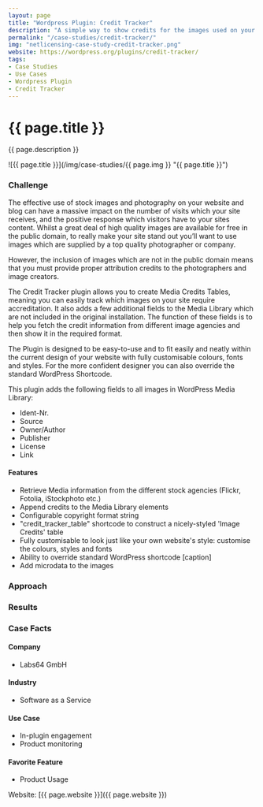 ```yaml
---
layout: page
title: "Wordpress Plugin: Credit Tracker"
description: "A simple way to show credits for the images used on your website."
permalink: "/case-studies/credit-tracker/"
img: "netlicensing-case-study-credit-tracker.png"
website: https://wordpress.org/plugins/credit-tracker/
tags:
- Case Studies
- Use Cases
- Wordpress Plugin
- Credit Tracker
---
```

<div class="row NL_banner">
    <div class="col-md-6 col-md-offset-3 NL_about_page">
        <h1>{{ page.title }}</h1>
        <span>{{ page.description }}</span>
    </div>
</div>

![{{ page.title }}](/img/case-studies/{{ page.img }} "{{ page.title }}")

### Challenge

The effective use of stock images and photography on your website and blog can have a massive impact on the number of visits which your site receives, and the positive response which visitors have to your sites content. Whilst a great deal of high quality images are available for free in the public domain, to really make your site stand out you’ll want to use images which are supplied by a top quality photographer or company.

However, the inclusion of images which are not in the public domain means that you must provide proper attribution credits to the photographers and image creators.

The Credit Tracker plugin allows you to create Media Credits Tables, meaning you can easily track which images on your site require accreditation. It also adds a few additional fields to the Media Library which are not included in the original installation. The function of these fields is to help you fetch the credit information from different image agencies and then show it in the required format.

The Plugin is designed to be easy-to-use and to fit easily and neatly within the current design of your website with fully customisable colours, fonts and styles. For the more confident designer you can also override the standard WordPress Shortcode.

This plugin adds the following fields to all images in WordPress Media Library:

* Ident-Nr.
* Source
* Owner/Author
* Publisher
* License
* Link

#### Features
* Retrieve Media information from the different stock agencies (Flickr, Fotolia, iStockphoto etc.)
* Append credits to the Media Library elements
* Configurable copyright format string
* "credit_tracker_table" shortcode to construct a nicely-styled 'Image Credits' table
* Fully customisable to look just like your own website's style: customise the colours, styles and fonts
* Ability to override standard WordPress shortcode [caption]
* Add microdata to the images

### Approach


### Results

### Case Facts

#### Company
* Labs64 GmbH

#### Industry
* Software as a Service

#### Use Case
* In-plugin engagement
* Product monitoring

#### Favorite Feature
* Product Usage

Website: [{{ page.website }}]({{ page.website }})
